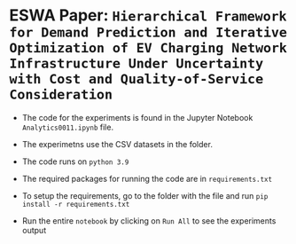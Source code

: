 # ESWA Paper: `Hierarchical Framework for Demand Prediction and Iterative Optimization of EV Charging Network Infrastructure Under Uncertainty with Cost and Quality-of-Service Consideration`


- The code for the experiments is found in the Jupyter Notebook `Analytics0011.ipynb` file.

- The experimetns use the CSV datasets in the folder.

- The code runs on `python 3.9`

- The required packages for running the code are in `requirements.txt`

- To setup the requirements, go to the folder with the file and run `pip install -r requirements.txt`

- Run the entire `notebook` by clicking on `Run All` to see the experiments output